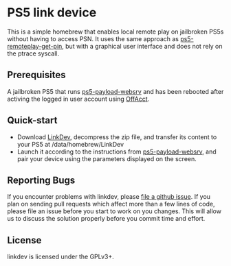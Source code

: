 # PS5 link device
This is a simple homebrew that enables local remote play on jailbroken PS5s
without having to access PSN. It uses the same approach as
[ps5-remoteplay-get-pin][idlesauce], but with a graphical user interface and does
not rely on the ptrace syscall.

## Prerequisites
A jailbroken PS5 that runs [ps5-payload-websrv][websrv] and has been rebooted
after activing the logged in user account using [OffAcct][offact].

## Quick-start
- Download [LinkDev][linkdev], decompress the zip file, and transfer its content
  to your PS5 at /data/homebrew/LinkDev
- Launch it according to the instructions from [ps5-payload-websrv][websrv],
  and pair your device using the parameters displayed on the screen.

## Reporting Bugs
If you encounter problems with linkdev, please [file a github issue][issues].
If you plan on sending pull requests which affect more than a few lines of code,
please file an issue before you start to work on you changes. This will allow us
to discuss the solution properly before you commit time and effort.

## License
linkdev is licensed under the GPLv3+.

[issues]: https://github.com/ps5-payload-dev/linkdev/issues/new
[idlesauce]: https://github.com/idlesauce/ps5-remoteplay-get-pin
[websrv]: https://github.com/ps5-payload-dev/websrv
[offact]: https://github.com/ps5-payload-dev/offact
[linkdev]: https://github.com/ps5-payload-dev/linkdev/releases/latest/download/LinkDev.zip
